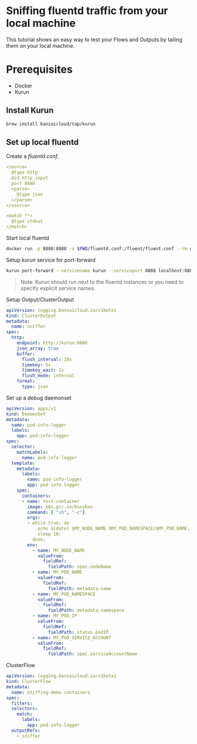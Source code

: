 # Sniffing fluentd traffic from your local machine

This tutorial shows an easy way to test your Flows and Outputs by tailing them on your local machine.

# Prerequisites

- Docker
- Kurun


## Install Kurun

```bash 
brew install banzaicloud/tap/kurun
```

## Set up local fluentd

Create a *fluentd.conf*.
```yaml
<source>
  @type http
  @id http_input
  port 8888
  <parse>
    @type json
  </parse>
</source>

<match **>
  @type stdout
</match>
```

Start local fluentd
```bash
docker run -p 8888:8888 -v $PWD/fluentd.conf:/fluent/fluent.conf --rm ghcr.io/kube-logging/fluentd:v1.11 -c /fluent/fluent.conf
```

Setup kurun service for port-forward
```bash
kurun port-forward --servicename kurun --serviceport 8888 localhost:8888
```

> Note: Kurun should run next to the fluentd instances or you need to specify explicit service names.

Setup Output/ClusterOutput

```yaml
apiVersion: logging.banzaicloud.io/v1beta1
kind: ClusterOutput
metadata:
  name: sniffer
spec:
  http:
    endpoint: http://kurun:8888
    json_array: true
    buffer:
      flush_interval: 10s
      timekey: 5s
      timekey_wait: 1s
      flush_mode: interval
    format:
      type: json
```

Set up a debug daemonset

```yaml
apiVersion: apps/v1
kind: DaemonSet
metadata:
  name: pod-info-logger
  labels:
    app: pod-info-logger
spec:
  selector:
    matchLabels:
      name: pod-info-logger
  template:
    metadata:
      labels:
        name: pod-info-logger
        app: pod-info-logger
    spec:
      containers:
      - name: test-container
        image: k8s.gcr.io/busybox
        command: [ "sh", "-c"]
        args:
        - while true; do
            echo $(date) $MY_NODE_NAME $MY_POD_NAMESPACE/$MY_POD_NAME;
            sleep 10;
          done;
        env:
          - name: MY_NODE_NAME
            valueFrom:
              fieldRef:
                fieldPath: spec.nodeName
          - name: MY_POD_NAME
            valueFrom:
              fieldRef:
                fieldPath: metadata.name
          - name: MY_POD_NAMESPACE
            valueFrom:
              fieldRef:
                fieldPath: metadata.namespace
          - name: MY_POD_IP
            valueFrom:
              fieldRef:
                fieldPath: status.podIP
          - name: MY_POD_SERVICE_ACCOUNT
            valueFrom:
              fieldRef:
                fieldPath: spec.serviceAccountName
```

ClusterFlow
```yaml
apiVersion: logging.banzaicloud.io/v1beta1
kind: ClusterFlow
metadata:
  name: sniffing-demo-containers
spec:
  filters:
  selectors:
    match:
      labels:
        app: pod-info-logger
  outputRefs:
    - sniffer
```